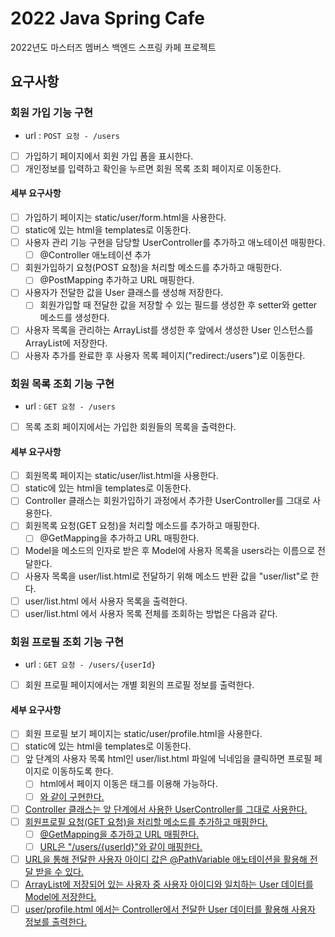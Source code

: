 # 2022 Java Spring Cafe

2022년도 마스터즈 멤버스 백엔드 스프링 카페 프로젝트


## 요구사항
### 회원 가입 기능 구현
- url : `POST 요청 - /users`
- [ ] 가입하기 페이지에서 회원 가입 폼을 표시한다.
- [ ] 개인정보를 입력하고 확인을 누르면 회원 목록 조회 페이지로 이동한다.

#### 세부 요구사항
- [ ] 가입하기 페이지는 static/user/form.html을 사용한다.
- [ ] static에 있는 html을 templates로 이동한다.
- [ ] 사용자 관리 기능 구현을 담당할 UserController를 추가하고 애노테이션 매핑한다.
  - [ ] @Controller 애노테이션 추가
- [ ] 회원가입하기 요청(POST 요청)을 처리할 메소드를 추가하고 매핑한다.
  - [ ] @PostMapping 추가하고 URL 매핑한다.
- [ ] 사용자가 전달한 값을 User 클래스를 생성해 저장한다.
  - [ ] 회원가입할 때 전달한 값을 저장할 수 있는 필드를 생성한 후 setter와 getter 메소드를 생성한다.
- [ ] 사용자 목록을 관리하는 ArrayList를 생성한 후 앞에서 생성한 User 인스턴스를 ArrayList에 저장한다.
- [ ] 사용자 추가를 완료한 후 사용자 목록 페이지("redirect:/users")로 이동한다.

### 회원 목록 조회 기능 구현
- url : `GET 요청 - /users`
- [ ] 목록 조회 페이지에서는 가입한 회원들의 목록을 출력한다.

#### 세부 요구사항
- [ ] 회원목록 페이지는 static/user/list.html을 사용한다.
- [ ] static에 있는 html을 templates로 이동한다.
- [ ] Controller 클래스는 회원가입하기 과정에서 추가한 UserController를 그대로 사용한다.
- [ ] 회원목록 요청(GET 요청)을 처리할 메소드를 추가하고 매핑한다.
  - [ ] @GetMapping을 추가하고 URL 매핑한다.
- [ ] Model을 메소드의 인자로 받은 후 Model에 사용자 목록을 users라는 이름으로 전달한다. 
- [ ] 사용자 목록을 user/list.html로 전달하기 위해 메소드 반환 값을 "user/list"로 한다.
- [ ] user/list.html 에서 사용자 목록을 출력한다.
- [ ] user/list.html 에서 사용자 목록 전체를 조회하는 방법은 다음과 같다.

### 회원 프로필 조회 기능 구현
- url : `GET 요청 - /users/{userId}`
- [ ] 회원 프로필 페이지에서는 개별 회원의 프로필 정보를 출력한다.

#### 세부 요구사항
- [ ] 회원 프로필 보기 페이지는 static/user/profile.html을 사용한다.
- [ ] static에 있는 html을 templates로 이동한다.
- [ ] 앞 단계의 사용자 목록 html인 user/list.html 파일에 닉네임을 클릭하면 프로필 페이지로 이동하도록 한다.
  - [ ] html에서 페이지 이동은 <a /> 태그를 이용해 가능하다.
  - [ ] <a href="/users/{{userId}}" />와 같이 구현한다.
- [ ] Controller 클래스는 앞 단계에서 사용한 UserController를 그대로 사용한다.
- [ ] 회원프로필 요청(GET 요청)을 처리할 메소드를 추가하고 매핑한다.
  - [ ] @GetMapping을 추가하고 URL 매핑한다.
  - [ ] URL은 "/users/{userId}"와 같이 매핑한다.
- [ ] URL을 통해 전달한 사용자 아이디 값은 @PathVariable 애노테이션을 활용해 전달 받을 수 있다.
- [ ] ArrayList에 저장되어 있는 사용자 중 사용자 아이디와 일치하는 User 데이터를 Model에 저장한다.
- [ ] user/profile.html 에서는 Controller에서 전달한 User 데이터를 활용해 사용자 정보를 출력한다.